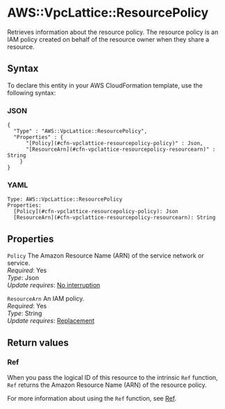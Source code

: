 # AWS::VpcLattice::ResourcePolicy<a name="aws-resource-vpclattice-resourcepolicy"></a>

Retrieves information about the resource policy\. The resource policy is an IAM policy created on behalf of the resource owner when they share a resource\.

## Syntax<a name="aws-resource-vpclattice-resourcepolicy-syntax"></a>

To declare this entity in your AWS CloudFormation template, use the following syntax:

### JSON<a name="aws-resource-vpclattice-resourcepolicy-syntax.json"></a>

```
{
  "Type" : "AWS::VpcLattice::ResourcePolicy",
  "Properties" : {
      "[Policy](#cfn-vpclattice-resourcepolicy-policy)" : Json,
      "[ResourceArn](#cfn-vpclattice-resourcepolicy-resourcearn)" : String
    }
}
```

### YAML<a name="aws-resource-vpclattice-resourcepolicy-syntax.yaml"></a>

```
Type: AWS::VpcLattice::ResourcePolicy
Properties:
  [Policy](#cfn-vpclattice-resourcepolicy-policy): Json
  [ResourceArn](#cfn-vpclattice-resourcepolicy-resourcearn): String
```

## Properties<a name="aws-resource-vpclattice-resourcepolicy-properties"></a>

`Policy` <a name="cfn-vpclattice-resourcepolicy-policy"></a>
The Amazon Resource Name \(ARN\) of the service network or service\.  
_Required_: Yes  
_Type_: Json  
_Update requires_: [No interruption](https://docs.aws.amazon.com/AWSCloudFormation/latest/UserGuide/using-cfn-updating-stacks-update-behaviors.html#update-no-interrupt)

`ResourceArn` <a name="cfn-vpclattice-resourcepolicy-resourcearn"></a>
An IAM policy\.  
_Required_: Yes  
_Type_: String  
_Update requires_: [Replacement](https://docs.aws.amazon.com/AWSCloudFormation/latest/UserGuide/using-cfn-updating-stacks-update-behaviors.html#update-replacement)

## Return values<a name="aws-resource-vpclattice-resourcepolicy-return-values"></a>

### Ref<a name="aws-resource-vpclattice-resourcepolicy-return-values-ref"></a>

When you pass the logical ID of this resource to the intrinsic `Ref` function, `Ref` returns the Amazon Resource Name \(ARN\) of the resource policy\.

For more information about using the `Ref` function, see [Ref](https://docs.aws.amazon.com/AWSCloudFormation/latest/UserGuide/intrinsic-function-reference-ref.html)\.
